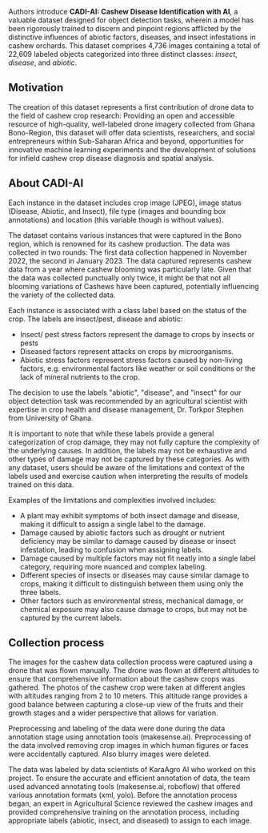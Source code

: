 Authors introduce **CADI-AI: Cashew Disease Identification with AI**, a valuable dataset designed for object detection tasks, wherein a model has been rigorously trained to discern and pinpoint regions afflicted by the distinctive influences of abiotic factors, diseases, and insect infestations in cashew orchards. This dataset comprises 4,736 images containing a total of 22,609 labeled objects categorized into three distinct classes: *insect*, *disease*, and *abiotic*.

## Motivation

The creation of this dataset represents a first contribution of drone data to the field of cashew crop research: Providing an open and accessible resource of high-quality, well-labeled drone imagery collected from Ghana Bono-Region, this dataset will offer data scientists, researchers, and social entrepreneurs within Sub-Saharan Africa and beyond, opportunities for innovative machine learning experiments and the development of solutions for infield cashew crop disease diagnosis and spatial analysis.

## About CADI-AI

Each instance in the dataset includes crop image (JPEG), image status (Disease, Abiotic, and Insect), file type (images and bounding box annotations) and location (this variable though is without values).

The dataset contains various instances that were captured in the Bono region, which is renowned for its cashew production. The data was collected in two rounds: The first data collection happened in November 2022, the second in January 2023. The data captured represents cashew data from a year where cashew blooming was particularly late. Given that the data was collected punctually only twice, it might be that not all blooming variations of Cashews have been captured, potentially influencing the variety of the collected data.

Each instance is associated with a class label based on the status of the crop. The labels are insect/pest, disease and abiotic:
- Insect/ pest stress factors represent the damage to crops by insects or pests
- Diseased factors represent attacks on crops by microorganisms.
- Abiotic stress factors represent stress factors caused by non-living factors, e.g. environmental factors like weather or soil conditions or the lack of mineral nutrients to the crop.

The decision to use the labels "abiotic", "disease", and "insect" for our object detection task was recommended by an agricultural scientist with expertise in crop health and disease management, Dr. Torkpor Stephen from University of Ghana.

It is important to note that while these labels provide a general categorization of crop damage, they may not fully capture the complexity of the underlying causes. In addition, the labels may not be exhaustive and other types of damage may not be captured by these categories. As with any dataset, users should be aware of the limitations and context of the labels used and exercise caution when interpreting the results of models trained on this data.

Examples of the limitations and complexities involved includes:
- A plant may exhibit symptoms of both insect damage and disease, making it difficult to
assign a single label to the damage.
- Damage caused by abiotic factors such as drought or nutrient deficiency may be similar to damage caused by disease or insect infestation, leading to confusion when assigning labels.
- Damage caused by multiple factors may not fit neatly into a single label category, requiring more nuanced and complex labeling.
- Different species of insects or diseases may cause similar damage to crops, making it difficult to distinguish between them using only the three labels.
- Other factors such as environmental stress, mechanical damage, or chemical exposure may also cause damage to crops, but may not be captured by the current labels.

## Collection process

The images for the cashew data collection process were captured using a drone that was flown manually. The drone was flown at different altitudes to ensure that comprehensive information about the cashew crops was gathered. The photos of the cashew crop were taken at different angles with altitudes ranging from 2 to 10 meters. This altitude range provides a good balance between capturing a close-up view of the fruits and their growth stages and a wider perspective that allows for variation.

Preprocessing and labeling of the data were done during the data annotation stage using annotation tools (makesense.ai). Preprocessing of the data involved removing crop images in which human figures or faces were accidentally captured. Also blurry images were deleted.

The data was labeled by data scientists of KaraAgro AI who worked on this project. To ensure the accurate and efficient annotation of data, the team used advanced annotating tools (makesense.ai, roboflow) that offered various annotation formats (xml, yolo). Before the annotation process began, an expert in Agricultural Science reviewed the cashew images and provided comprehensive training on the annotation process, including appropriate labels (abiotic, insect, and diseased) to assign to each image.
